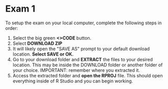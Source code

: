 # Exam 1

To setup the exam on your local computer, complete the following steps in order:

1.  Select the big green **\<\>CODE** button.
2.  Select **DOWNLOAD ZIP**
3.  It will likely open the "SAVE AS" prompt to your default download location. **Select SAVE or OK.**
4.  Go to your download folder and **EXTRACT** the files to your desired location. This may be inside the DOWNLOAD folder or another folder of your choice. IMPORTANT: remember where you extracted it.
5.  Access the extracted folder and **open the RPROJ** file. This should open everything inside of R Studio and you can begin working.
